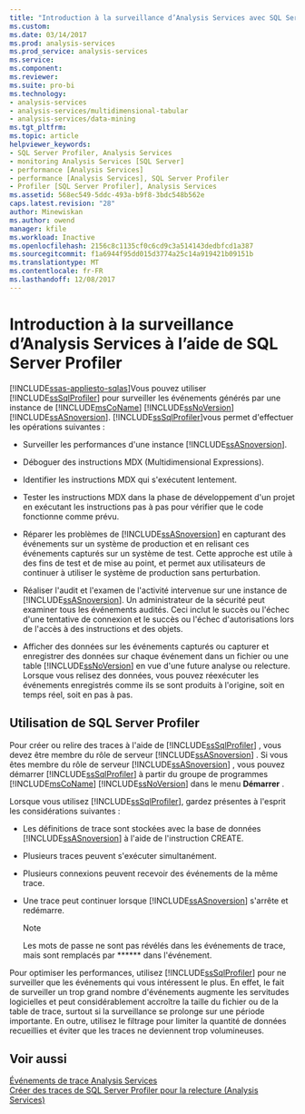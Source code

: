 ```yaml
---
title: "Introduction à la surveillance d’Analysis Services avec SQL Server Profiler | Documents Microsoft"
ms.custom: 
ms.date: 03/14/2017
ms.prod: analysis-services
ms.prod_service: analysis-services
ms.service: 
ms.component: 
ms.reviewer: 
ms.suite: pro-bi
ms.technology:
- analysis-services
- analysis-services/multidimensional-tabular
- analysis-services/data-mining
ms.tgt_pltfrm: 
ms.topic: article
helpviewer_keywords:
- SQL Server Profiler, Analysis Services
- monitoring Analysis Services [SQL Server]
- performance [Analysis Services]
- performance [Analysis Services], SQL Server Profiler
- Profiler [SQL Server Profiler], Analysis Services
ms.assetid: 568ec549-5ddc-493a-b9f8-3bdc548b562e
caps.latest.revision: "28"
author: Minewiskan
ms.author: owend
manager: kfile
ms.workload: Inactive
ms.openlocfilehash: 2156c8c1135cf0c6cd9c3a514143dedbfcd1a387
ms.sourcegitcommit: f1a6944f95dd015d3774a25c14a919421b09151b
ms.translationtype: MT
ms.contentlocale: fr-FR
ms.lasthandoff: 12/08/2017
---
```

# <a name="introduction-to-monitoring-analysis-services-with-sql-server-profiler"></a>Introduction à la surveillance d’Analysis Services à l’aide de SQL Server Profiler
[!INCLUDE[ssas-appliesto-sqlas](../../includes/ssas-appliesto-sqlas.md)]Vous pouvez utiliser [!INCLUDE[ssSqlProfiler](../../includes/sssqlprofiler-md.md)] pour surveiller les événements générés par une instance de [!INCLUDE[msCoName](../../includes/msconame-md.md)] [!INCLUDE[ssNoVersion](../../includes/ssnoversion-md.md)] [!INCLUDE[ssASnoversion](../../includes/ssasnoversion-md.md)]. [!INCLUDE[ssSqlProfiler](../../includes/sssqlprofiler-md.md)]vous permet d'effectuer les opérations suivantes :  
  
-   Surveiller les performances d'une instance [!INCLUDE[ssASnoversion](../../includes/ssasnoversion-md.md)].  
  
-   Déboguer des instructions MDX (Multidimensional Expressions).  
  
-   Identifier les instructions MDX qui s'exécutent lentement.  
  
-   Tester les instructions MDX dans la phase de développement d'un projet en exécutant les instructions pas à pas pour vérifier que le code fonctionne comme prévu.  
  
-   Réparer les problèmes de [!INCLUDE[ssASnoversion](../../includes/ssasnoversion-md.md)] en capturant des événements sur un système de production et en relisant ces événements capturés sur un système de test. Cette approche est utile à des fins de test et de mise au point, et permet aux utilisateurs de continuer à utiliser le système de production sans perturbation.  
  
-   Réaliser l'audit et l'examen de l'activité intervenue sur une instance de [!INCLUDE[ssASnoversion](../../includes/ssasnoversion-md.md)]. Un administrateur de la sécurité peut examiner tous les événements audités. Ceci inclut le succès ou l'échec d'une tentative de connexion et le succès ou l'échec d'autorisations lors de l'accès à des instructions et des objets.  
  
-   Afficher des données sur les événements capturés ou capturer et enregistrer des données sur chaque événement dans un fichier ou une table [!INCLUDE[ssNoVersion](../../includes/ssnoversion-md.md)] en vue d'une future analyse ou relecture. Lorsque vous relisez des données, vous pouvez réexécuter les événements enregistrés comme ils se sont produits à l'origine, soit en temps réel, soit en pas à pas.  
  
## <a name="using-sql-server-profiler"></a>Utilisation de SQL Server Profiler  
 Pour créer ou relire des traces à l'aide de [!INCLUDE[ssSqlProfiler](../../includes/sssqlprofiler-md.md)] , vous devez être membre du rôle de serveur [!INCLUDE[ssASnoversion](../../includes/ssasnoversion-md.md)] . Si vous êtes membre du rôle de serveur [!INCLUDE[ssASnoversion](../../includes/ssasnoversion-md.md)] , vous pouvez démarrer [!INCLUDE[ssSqlProfiler](../../includes/sssqlprofiler-md.md)] à partir du groupe de programmes [!INCLUDE[msCoName](../../includes/msconame-md.md)] [!INCLUDE[ssNoVersion](../../includes/ssnoversion-md.md)] dans le menu **Démarrer** .  
  
 Lorsque vous utilisez [!INCLUDE[ssSqlProfiler](../../includes/sssqlprofiler-md.md)], gardez présentes à l'esprit les considérations suivantes :  
  
-   Les définitions de trace sont stockées avec la base de données [!INCLUDE[ssASnoversion](../../includes/ssasnoversion-md.md)] à l'aide de l'instruction CREATE.  
  
-   Plusieurs traces peuvent s'exécuter simultanément.  
  
-   Plusieurs connexions peuvent recevoir des événements de la même trace.  
  
-   Une trace peut continuer lorsque [!INCLUDE[ssASnoversion](../../includes/ssasnoversion-md.md)] s'arrête et redémarre.  
  
    > [!NOTE]  
    >  Les mots de passe ne sont pas révélés dans les événements de trace, mais sont remplacés par ****** dans l'événement.  
  
 Pour optimiser les performances, utilisez [!INCLUDE[ssSqlProfiler](../../includes/sssqlprofiler-md.md)] pour ne surveiller que les événements qui vous intéressent le plus. En effet, le fait de surveiller un trop grand nombre d'événements augmente les servitudes logicielles et peut considérablement accroître la taille du fichier ou de la table de trace, surtout si la surveillance se prolonge sur une période importante. En outre, utilisez le filtrage pour limiter la quantité de données recueillies et éviter que les traces ne deviennent trop volumineuses.  
  
## <a name="see-also"></a>Voir aussi  
 [Événements de trace Analysis Services](../../analysis-services/trace-events/analysis-services-trace-events.md)   
 [Créer des traces de SQL Server Profiler pour la relecture &#40;Analysis Services&#41;](../../analysis-services/instances/create-profiler-traces-for-replay-analysis-services.md)  
  
  
